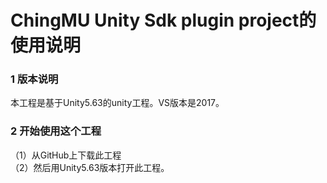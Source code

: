# ChingMU Unity Sdk plugin project的使用说明

### 1 版本说明
本工程是基于Unity5.63的unity工程。VS版本是2017。
### 2 开始使用这个工程
（1）从GitHub上下载此工程<br>
（2）然后用Unity5.63版本打开此工程。
